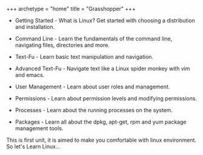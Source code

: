 +++
archetype = "home"
title = "Grasshopper"
+++

* Getting Started - What is Linux? Get started with choosing a distribution and installation.

* Command Line - Learn the fundamentals of the command line, navigating files, directories and more.

* Text-Fu - Learn basic text manipulation and navigation.

* Advanced Text-Fu - Navigate text like a Linux spider monkey with vim and emacs.

* User Management - Learn about user roles and management.

* Permissions - Learn about permission levels and modifying permissions.

* Processes - Learn about the running processes on the system.

* Packages - Learn all about the dpkg, apt-get, rpm and yum package management tools.

This is first unit, it is aimed to make you comfortable with linux environment. So let's Learn Linux... 